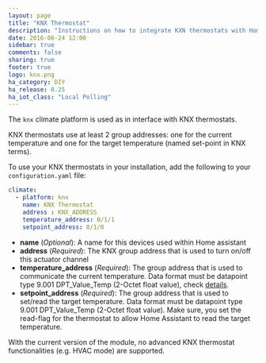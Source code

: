 ```yaml
---
layout: page
title: "KNX Thermostat"
description: "Instructions on how to integrate KXN thermostats with Home Assistant."
date: 2016-06-24 12:00
sidebar: true
comments: false
sharing: true
footer: true
logo: knx.png
ha_category: DIY
ha_release: 0.25
ha_iot_class: "Local Polling"
---
```



The `knx` climate platform is used as in interface with KNX thermostats.

KNX thermostats use at least 2 group addresses: one for the current temperature and one for the target temperature (named set-point in KNX terms).

To use your KNX thermostats in your installation, add the following to your `configuration.yaml` file:

```yaml
climate:
  - platform: knx
    name: KNX Thermostat
    address : KNX_ADDRESS
    temperature_address: 0/1/1
    setpoint_address: 0/1/0
```

- **name** (*Optional*): A name for this devices used within Home assistant
- **address** (*Required*): The KNX group address that is used to turn on/off this actuator channel
- **temperature_address** (*Required*): The group address that is used to communicate the current temperature. Data format must be datapoint type 9.001 DPT_Value_Temp (2-Octet float value), check [details](http://www.knx.org/fileadmin/template/documents/downloads_support_menu/KNX_tutor_seminar_page/Advanced_documentation/05_Interworking_E1209.pdf).
- **setpoint_address** (*Required*): The group address that is used to set/read the target temperature. Data format must be datapoint type 9.001 DPT_Value_Temp (2-Octet float value). Make sure, you set the read-flag for the thermostat to allow Home Assistant to read the target temperature.

With the current version of the module, no advanced KNX thermostat functionalities (e.g. HVAC mode) are supported.
